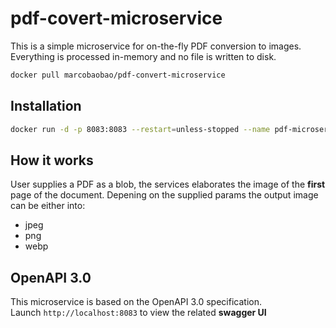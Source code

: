 # pdf-covert-microservice

This is a simple microservice for on-the-fly PDF conversion to images.  
Everything is processed in-memory and no file is written to disk.

```sh
docker pull marcobaobao/pdf-convert-microservice
```
## Installation

```sh
docker run -d -p 8083:8083 --restart=unless-stopped --name pdf-microservice marcobaobao/pdf-convert-microservice
```

## How it works
User supplies a PDF as a blob, the services elaborates the image of the **first** page of the document.
Depening on the supplied params the output image can be either into:
- jpeg
- png
- webp

## OpenAPI 3.0

This microservice is based on the OpenAPI 3.0 specification.  
Launch `http://localhost:8083` to view the related **swagger UI**
